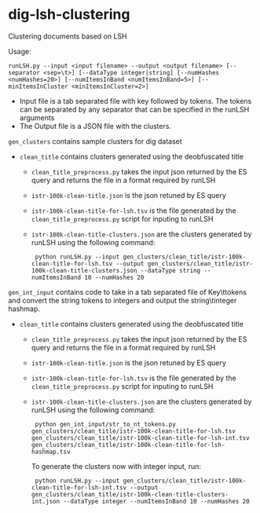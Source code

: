 dig-lsh-clustering
==================

Clustering documents based on LSH

Usage: 
```
runLSH.py --input <input filename> --output <output filename> [--separator <sep=\t>] [--dataType integer|string] [--numHashes <numHashes=20>] [--numItemsInBand <numItemsInBand=5>] [--minItemsInCluster <minItemsInCluster=2>]
```

* Input file is a tab separated file with key followed by tokens. The tokens can be separated by any separator that can be specified in the runLSH arguments
* The Output file is a JSON file with the clusters.

```gen_clusters``` contains sample clusters for dig dataset
  *  ```clean_title``` contains clusters generated using the deobfuscated title
      *  ```clean_title_preprocess.py``` takes the input json returned by the ES query and returns the file in a format required by runLSH
      * ```istr-100k-clean-title.json``` is the json retuned by ES query
      * ```istr-100k-clean-title-for-lsh.tsv``` is the file generated by the ```clean_title_preprocess.py``` script for inputing to runLSH
      * ```istr-100k-clean-title-clusters.json``` are the clusters generated by runLSH using the following command:
        
        ```
         python runLSH.py --input gen_clusters/clean_title/istr-100k-clean-title-for-lsh.tsv --output gen_clusters/clean_title/istr-100k-clean-title-clusters.json --dataType string --numItemsInBand 10 --numHashes 20
        ```

  ```gen_int_input``` contains code to take in a tab separated file of Key\ttokens and convert the string tokens to integers and output the string\tinteger hashmap.
  *  ```clean_title``` contains clusters generated using the deobfuscated title
      *  ```clean_title_preprocess.py``` takes the input json returned by the ES query and returns the file in a format required by runLSH
      * ```istr-100k-clean-title.json``` is the json retuned by ES query
      * ```istr-100k-clean-title-for-lsh.tsv``` is the file generated by the ```clean_title_preprocess.py``` script for inputing to runLSH
      * ```istr-100k-clean-title-clusters.json``` are the clusters generated by runLSH using the following command:

        ```
         python gen_int_input/str_to_nt_tokens.py  gen_clusters/clean_title/istr-100k-clean-title-for-lsh.tsv  gen_clusters/clean_title/istr-100k-clean-title-for-lsh-int.tsv gen_clusters/clean_title/istr-100k-clean-title-for-lsh-hashmap.tsv
        ```

        To generate the clusters now with integer input, run:
        ```
         python runLSH.py --input gen_clusters/clean_title/istr-100k-clean-title-for-lsh-int.tsv --output gen_clusters/clean_title/istr-100k-clean-title-clusters-int.json --dataType integer --numItemsInBand 10 --numHashes 20
        ```
